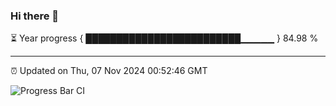 ### Hi there 👋

⏳ Year progress { █████████████████████████▁▁▁▁▁ } 84.98 %

---

⏰ Updated on Thu, 07 Nov 2024 00:52:46 GMT

![Progress Bar CI](https://github.com/code-lakshay/GitHub-Actions-Demo/workflows/Progress%20Bar%20CI/badge.svg)
